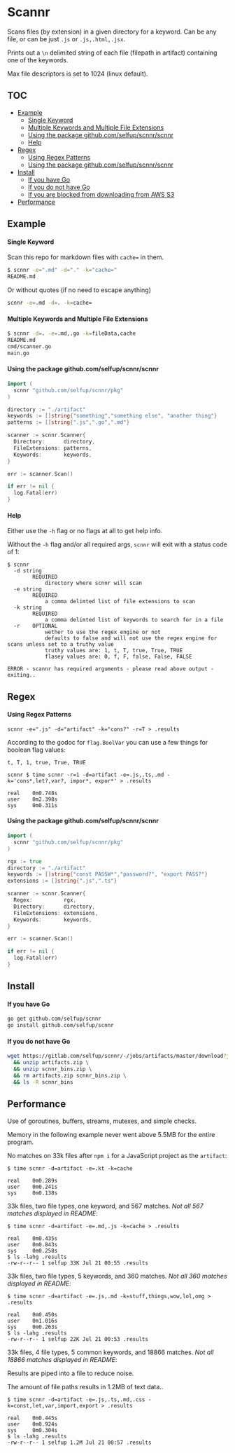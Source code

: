 # Scannr

Scans files (by extension) in a given directory for a keyword. Can be any file, or can be just `.js` or `.js,.html,.jsx`.

Prints out a `\n` delimited string of each file (filepath in artifact) containing one of the keywords.

Max file descriptors is set to 1024 (linux default).

## TOC

<!-- toc -->

- [Example](#example)
  - [Single Keyword](#single-keyword)
  - [Multiple Keywords and Multiple File Extensions](#multiple-keywords-and-multiple-file-extensions)
  - [Using the package github.com/selfup/scnnr/scnnr](#using-the-package-githubcomselfupscnnrscnnr)
  - [Help](#help)
- [Regex](#regex)
  - [Using Regex Patterns](#using-regex-patterns)
  - [Using the package github.com/selfup/scnnr/scnnr](#using-the-package-githubcomselfupscnnrscnnr-1)
- [Install](#install)
  - [If you have Go](#if-you-have-go)
  - [If you do not have Go](#if-you-do-not-have-go)
  - [If you are blocked from downloading from AWS S3](#if-you-are-blocked-from-downloading-from-aws-s3)
- [Performance](#performance)

<!-- tocstop -->

## Example

#### Single Keyword

Scan this repo for markdown files with `cache=` in them.

```bash
$ scnnr -e=".md" -d="." -k="cache="
README.md
```

Or without quotes (if no need to escape anything)

```bash
scnnr -e=.md -d=. -k=cache=
```

#### Multiple Keywords and Multiple File Extensions

```bash
$ scnnr -d=. -e=.md,.go -k=fileData,cache
README.md
cmd/scanner.go
main.go
```

#### Using the package github.com/selfup/scnnr/scnnr

```go
import (
  scnnr "github.com/selfup/scnnr/pkg"
)

directory := "./artifact"
keywords := []string{"something","something else", "another thing"}
patterns := []string{".js",".go",".md"}

scanner := scnnr.Scanner{
  Directory:      directory,
  FileExtensions: patterns,
  Keywords:       keywords,
}

err := scanner.Scan()

if err != nil {
  log.Fatal(err)
}
```

#### Help

Either use the `-h` flag or no flags at all to get help info.

Without the `-h` flag and/or all required args, `scnnr` will exit with a status code of 1:

```
$ scnnr
  -d string
        REQUIRED
            directory where scnnr will scan
  -e string
        REQUIRED
            a comma delimted list of file extensions to scan
  -k string
        REQUIRED
            a comma delimted list of keywords to search for in a file
  -r    OPTIONAL
            wether to use the regex engine or not
            defaults to false and will not use the regex engine for scans unless set to a truthy value
            truthy values are: 1, t, T, true, True, TRUE
            flasey values are: 0, f, F, false, False, FALSE

ERROR - scannr has required arguments - please read above output - exiting..
```

## Regex

#### Using Regex Patterns

`scnnr -e=".js" -d="artifact" -k="cons?" -r=T > .results`

According to the godoc for `flag.BoolVar` you can use a few things for boolean flag values:

`t, T, 1, true, True, TRUE`

```
scnnr $ time scnnr -r=1 -d=artifact -e=.js,.ts,.md -k='cons*,let?,var?, impor*, expor*' > .results

real    0m0.748s
user    0m2.398s
sys     0m0.311s
```

#### Using the package github.com/selfup/scnnr/scnnr

```go
import (
  scnnr "github.com/selfup/scnnr/pkg"
)

rgx := true
directory := "./artifact"
keywords := []string{"const PASSW*","password?", "export PASS?"}
extensions := []string{".js",".ts"}

scanner := scnnr.Scanner{
  Regex:          rgx,
  Directory:      directory,
  FileExtensions: extensions,
  Keywords:       keywords,
}

err := scanner.Scan()

if err != nil {
  log.Fatal(err)
}
```

## Install

#### If you have Go

```bash
go get github.com/selfup/scnnr
go install github.com/selfup/scnnr
```

#### If you do not have Go

```bash
wget https://gitlab.com/selfup/scnnr/-/jobs/artifacts/master/download?job=scnnr_bins -O artifacts.zip \
  && unzip artifacts.zip \
  && unzip scnnr_bins.zip \
  && rm artifacts.zip scnnr_bins.zip \
  && ls -R scnnr_bins
```

## Performance

Use of goroutines, buffers, streams, mutexes, and simple checks.

Memory in the following example never went above 5.5MB for the entire program.

No matches on 33k files after `npm i` for a JavaScript project as the `artifact`:

```
$ time scnnr -d=artifact -e=.kt -k=cache

real    0m0.289s
user    0m0.241s
sys     0m0.138s
```

33k files, two file types, one keyword, and 567 matches. _Not all 567 matches displayed in README_:

```
$ time scnnr -d=artifact -e=.md,.js -k=cache > .results

real    0m0.435s
user    0m0.843s
sys     0m0.258s
$ ls -lahg .results
-rw-r--r-- 1 selfup 33K Jul 21 00:55 .results
```

33k files, two file types, 5 keywords, and 360 matches. _Not all 360 matches displayed in README_:

```
$ time scnnr -d=artifact -e=.js,.md -k=stuff,things,wow,lol,omg > .results

real    0m0.450s
user    0m1.016s
sys     0m0.263s
$ ls -lahg .results
-rw-r--r-- 1 selfup 22K Jul 21 00:53 .results
```

33k files, 4 file types, 5 common keywords, and 18866 matches. _Not all 18866 matches displayed in README_:

Results are piped into a file to reduce noise.

The amount of file paths results in 1.2MB of text data..

```
$ time scnnr -d=artifact -e=.js,.ts,.md,.css -k=const,let,var,import,export > .results

real    0m0.445s
user    0m0.924s
sys     0m0.304s
$ ls -lahg .results
-rw-r--r-- 1 selfup 1.2M Jul 21 00:57 .results
```
